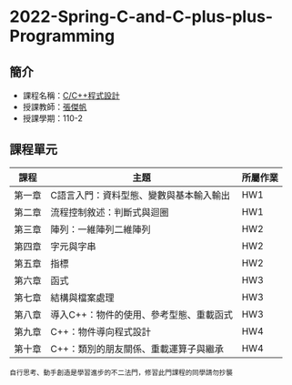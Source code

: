 # 2022-Spring-C-and-C-plus-plus-Programming
## 簡介
* 課程名稱：[C/C++程式設計](https://coursemap.aca.ntu.edu.tw/course_map_all/course.php?code=902+48150)
* 授課教師：[張傑帆](http://homepage.ntu.edu.tw/~jfanc/)
* 授課學期：110-2

## 課程單元
|課程|主題|所屬作業|
|----|----|--------|
|第一章|C語言入門：資料型態、變數與基本輸入輸出 |HW1|
|第二章|流程控制敘述：判斷式與迴圈|HW1|
|第三章|陣列：一維陣列二維陣列|HW2|
|第四章|字元與字串|HW2|
|第五章|指標|HW2|
|第六章|函式|HW3|
|第七章|結構與檔案處理|HW3|
|第八章|導入C++：物件的使用、參考型態、重載函式|HW3|
|第九章|C++：物件導向程式設計|HW4|
|第十章|C++：類別的朋友關係、重載運算子與繼承|HW4|
    自行思考、動手創造是學習進步的不二法門，修習此門課程的同學請勿抄襲
